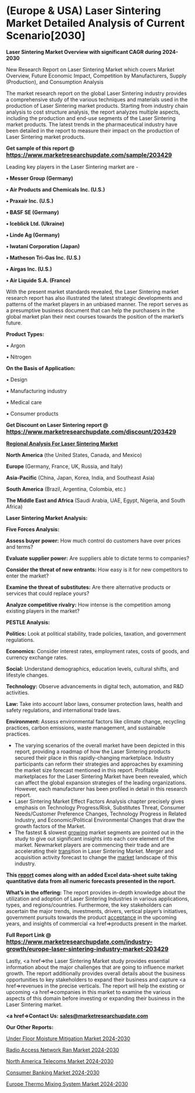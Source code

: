 # (Europe & USA) Laser Sintering Market Detailed Analysis of Current Scenario[2030]

<strong>Laser Sintering Market Overview with significant CAGR during 2024-2030</strong>

New Research Report on Laser Sintering Market which covers Market Overview, Future Economic Impact, Competition by Manufacturers, Supply (Production), and Consumption Analysis

The market research report on the global Laser Sintering industry provides a comprehensive study of the various techniques and materials used in the production of Laser Sintering market products. Starting from industry chain analysis to cost structure analysis, the report analyzes multiple aspects, including the production and end-use segments of the Laser Sintering market products. The latest trends in the pharmaceutical industry have been detailed in the report to measure their impact on the production of Laser Sintering market products.

<strong>Get sample of this report @ <a href=https://www.marketresearchupdate.com/sample/203429><font size=3 color=#0000ff>https://www.marketresearchupdate.com/sample/203429</font></a></strong>

Leading key players in the Laser Sintering market are -

<strong>• Messer Group (Germany)

• Air Products and Chemicals Inc. (U.S.)

• Praxair Inc. (U.S.)

• BASF SE (Germany)

• Iceblick Ltd. (Ukraine)

• Linde Ag (Germany)

• Iwatani Corporation (Japan)

• Matheson Tri-Gas Inc. (U.S.)

• Airgas Inc. (U.S.)

• Air Liquide S.A. (France)</strong>

With the present market standards revealed, the Laser Sintering market research report has also illustrated the latest strategic developments and patterns of the market players in an unbiased manner. The report serves as a presumptive business document that can help the purchasers in the global market plan their next courses towards the position of the market’s future.

<strong>Product Types:</strong>

• Argon

• Nitrogen

<strong>On the Basis of Application:</strong>

• Design

• Manufacturing industry

• Medical care

• Consumer products

<strong>Get Discount on Laser Sintering report @ <a href=https://www.marketresearchupdate.com/discount/203429><font size=3 color=#0000ff>https://www.marketresearchupdate.com/discount/203429</font></a></strong>

<strong><u><b>Regional Analysis For Laser Sintering Market</b></u></strong>

<strong><b>North America</b></strong> (the United States, Canada, and Mexico)

<strong><b>Europe </b></strong>(Germany, France, UK, Russia, and Italy)

<strong><b>Asia-Pacific</b></strong> (China, Japan, Korea, India, and Southeast Asia)

<strong><b>South America</b></strong> (Brazil, Argentina, Colombia, etc.)

<strong><b>The Middle East and Africa</b></strong> (Saudi Arabia, UAE, Egypt, Nigeria, and South Africa)

<strong>Laser Sintering Market Analysis:</strong>

<strong>Five Forces Analysis:</strong>

<strong>Assess buyer power:</strong> How much control do customers have over prices and terms?

<strong>Evaluate supplier power:</strong> Are suppliers able to dictate terms to companies?

<strong>Consider the threat of new entrants:</strong> How easy is it for new competitors to enter the market?

<strong>Examine the threat of substitutes:</strong> Are there alternative products or services that could replace yours?

<strong>Analyze competitive rivalry:</strong> How intense is the competition among existing players in the market?

<strong>PESTLE Analysis:</strong>

<strong>Politics:</strong> Look at political stability, trade policies, taxation, and government regulations.

<strong>Economics:</strong> Consider interest rates, employment rates, costs of goods, and currency exchange rates.

<strong>Social:</strong> Understand demographics, education levels, cultural shifts, and lifestyle changes.

<strong>Technology:</strong> Observe advancements in digital tech, automation, and R&D activities.

<strong>Law:</strong> Take into account labor laws, consumer protection laws, health and safety regulations, and international trade laws.

<strong>Environment:</strong> Assess environmental factors like climate change, recycling practices, carbon emissions, waste management, and sustainable practices.

<ul>
  <li>The varying scenarios of the overall market have been depicted in this report, providing a roadmap of how the Laser Sintering products secured their place in this rapidly-changing marketplace. Industry participants can reform their strategies and approaches by examining the market size forecast mentioned in this report. Profitable marketplaces for the Laser Sintering Market have been revealed, which can affect the global expansion strategies of the leading organizations. However, each manufacturer has been profiled in detail in this research report.</li>
  <li>Laser Sintering Market Effect Factors Analysis chapter precisely gives emphasis on Technology Progress/Risk, Substitutes Threat, Consumer Needs/Customer Preference Changes, Technology Progress in Related Industry, and Economic/Political Environmental Changes that draw the growth factors of the Market.</li>
  <li>The fastest &amp; slowest <a href=ASDF991299>growing</a> market segments are pointed out in the study to give out significant insights into each core element of the market. Newmarket players are commencing their trade and are accelerating their <a href=>trans</a>ition in Laser Sintering Market. Merger and acquisition activity forecast to change the <a href=>market</a> landscape of this industry.</li>
</ul>
<strong>This <a href=>report</a> comes along with an added Excel data-sheet suite taking quantitative data from all numeric forecasts presented in the report.</strong>

<strong>What’s in the offering:</strong> The report provides in-depth knowledge about the utilization and adoption of Laser Sintering Industries in various applications, types, and regions/countries. Furthermore, the key stakeholders can ascertain the major trends, investments, drivers, vertical player’s initiatives, government pursuits towards the product <a href=ASDF881288>acceptance</a> in the upcoming years, and insights of commercial <a href=>products</a> present in the market.

<strong>Full Report Link @ <a href=https://www.marketresearchupdate.com/industry-growth/europe-laser-sintering-industry-market-203429><font size=3 color=#0000ff>https://www.marketresearchupdate.com/industry-growth/europe-laser-sintering-industry-market-203429</font></a></strong>

Lastly, <a href=>the</a> Laser Sintering Market study provides essential information about the major challenges that are going to influence market growth. The report additionally provides overall details about the business opportunities to key stakeholders to expand their business and capture <a href=>revenues</a> in the precise verticals. The report will help the existing or upcoming <a href=>companies</a> in this market to examine the various aspects of this domain before investing or expanding their business in the Laser Sintering market.

<strong><a href=><strong>Contact Us:</strong></a></strong>
<strong>sales@marketresearchupdate.com</strong>

<strong>Our Other Reports:</strong>

<a href=https://www.linkedin.com/pulse/under-floor-moisture-mitigation-market-opportunities>Under Floor Moisture Mitigation Market 2024-2030</a>

<a href=https://www.linkedin.com/pulse/radio-access-network-ran-market-2023-remarking>Radio Access Network Ran Market 2024-2030</a>

<a href=https://www.linkedin.com/pulse/north-america-telecoms-market-growing-rapidly>North America Telecoms Market 2024-2030</a>

<a href=https://www.linkedin.com/pulse/consumer-banking-market-size-scope-top-key-company-anlaf/>Consumer Banking Market 2024-2030</a>

<a href=https://www.linkedin.com/pulse/europe-thermo-mixing-system-market-research-report-oyvgf/>Europe Thermo Mixing System Market 2024-2030</a>

